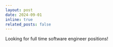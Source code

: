 ```yaml
---
layout: post
date: 2024-09-01
inline: true
related_posts: false
---
```


Looking for full time software engineer positions!
